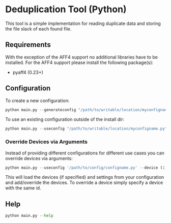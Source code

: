 # Deduplication Tool (Python)

This tool is a simple implementation for reading duplicate data and storing the file slack of each found file.

## Requirements

With the exception of the AFF4 support no additional libraries have to be installed. For the AFF4 support please install the following package(s):

* pyaff4 (0.23+)
 
## Configuration

To create a new configuration:
```python
python main.py --generateconfig "/path/to/writable/location/myconfigname.py"
```
 
To use an existing configuration outside of the install dir:
```python
python main.py --useconfig "/path/to/writable/location/myconfigname.py"
```
 
### Override Devices via Arguments
Instead of providing different configurations for different use cases you can override devices via arguments:
```python
python main.py --useconfig '/path/to/config/configname.py' --device (1,'Device Name 1','/mnt/dev1') (2,'Device Name 2','/mnt/dev2')
```
This will load the devices (if specified) and settings from your configuration and add/override the devices.
To override a device simply specify a device with the same id.
 
## Help

```python
python main.py --help
```